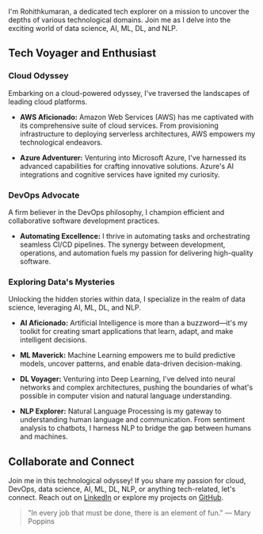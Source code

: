 I'm Rohithkumaran, a dedicated tech explorer on a mission to uncover the depths of various technological domains. Join me as I delve into the exciting world of data science, AI, ML, DL, and NLP.

## Tech Voyager and Enthusiast

### Cloud Odyssey

Embarking on a cloud-powered odyssey, I've traversed the landscapes of leading cloud platforms.

- **AWS Aficionado:** Amazon Web Services (AWS) has me captivated with its comprehensive suite of cloud services. From provisioning infrastructure to deploying serverless architectures, AWS empowers my technological endeavors.

- **Azure Adventurer:** Venturing into Microsoft Azure, I've harnessed its advanced capabilities for crafting innovative solutions. Azure's AI integrations and cognitive services have ignited my curiosity.

### DevOps Advocate

A firm believer in the DevOps philosophy, I champion efficient and collaborative software development practices.

- **Automating Excellence:** I thrive in automating tasks and orchestrating seamless CI/CD pipelines. The synergy between development, operations, and automation fuels my passion for delivering high-quality software.

### Exploring Data's Mysteries

Unlocking the hidden stories within data, I specialize in the realm of data science, leveraging AI, ML, DL, and NLP.

- **AI Aficionado:** Artificial Intelligence is more than a buzzword—it's my toolkit for creating smart applications that learn, adapt, and make intelligent decisions.

- **ML Maverick:** Machine Learning empowers me to build predictive models, uncover patterns, and enable data-driven decision-making.

- **DL Voyager:** Venturing into Deep Learning, I've delved into neural networks and complex architectures, pushing the boundaries of what's possible in computer vision and natural language understanding.

- **NLP Explorer:** Natural Language Processing is my gateway to understanding human language and communication. From sentiment analysis to chatbots, I harness NLP to bridge the gap between humans and machines.

## Collaborate and Connect

Join me in this technological odyssey! If you share my passion for cloud, DevOps, data science, AI, ML, DL, NLP, or anything tech-related, let's connect. Reach out on [LinkedIn](https://www.linkedin.com/in/yourprofile) or explore my projects on [GitHub](https://github.com/yourusername).

> "In every job that must be done, there is an element of fun." — Mary Poppins


<!---
Rohithkumaran-008/Rohithkumaran-008 is a ✨ special ✨ repository because its `README.md` (this file) appears on your GitHub profile.
You can click the Preview link to take a look at your changes.
--->
